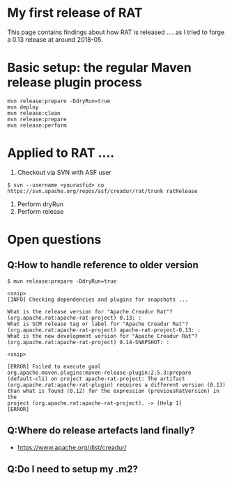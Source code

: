 # My first release of RAT

This page contains findings about how RAT is released ....
as I tried to forge a 0.13 release at around 2018-05.

# Basic setup: the regular Maven release plugin process

```
mvn release:prepare -DdryRun=true
mvn deploy
mvn release:clean
mvn release:prepare
mvn release:perform
```

# Applied to RAT ....

1. Checkout via SVN with ASF user
```
$ svn --username <yourasfid> co https://svn.apache.org/repos/asf/creadur/rat/trunk ratRelease
```
1. Perform dryRun
1. Perform release

# Open questions

## Q:How to handle reference to older version

```
$ mvn release:prepare -DdryRun=true

<snip>
[INFO] Checking dependencies and plugins for snapshots ...

What is the release version for "Apache Creadur Rat"?
(org.apache.rat:apache-rat-project) 0.13: :
What is SCM release tag or label for "Apache Creadur Rat"?
(org.apache.rat:apache-rat-project) apache-rat-project-0.13: :
What is the new development version for "Apache Creadur Rat"?
(org.apache.rat:apache-rat-project) 0.14-SNAPSHOT: :

<snip>

[ERROR] Failed to execute goal
org.apache.maven.plugins:maven-release-plugin:2.5.3:prepare
(default-cli) on project apache-rat-project: The artifact
(org.apache.rat:apache-rat-plugin) requires a different version (0.13)
than what is found (0.12) for the expression (previousRatVersion) in the
project (org.apache.rat:apache-rat-project). -> [Help 1]
[ERROR]
```

## Q:Where do release artefacts land finally?

* https://www.apache.org/dist/creadur/
 
## Q:Do I need to setup my .m2?

```
```
